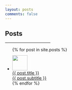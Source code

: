 ```yaml
---
layout: posts
comments: false
---
```


<!-- Posts Section -->
<div class="container pt-5" id="posts">
  <div class="row g-4">
    <div class="col-sm-12 col-md-12">
      <h2 class="main-titles">Posts</h2>
      <hr style="width:150px" class="main-titles">
      <ul class="without-style mt-5">
        {% for post in site.posts %}
          <a href="{{ post.url }}" class="without-decoration">
            <li class="list-item list-posts-width">
              <div class="row g-4 mt-3">
                <div class="col-sm-2 col-md-2" style="margin-top:10px;">
                  <img src="{{ post.related_image }}" class="" style="width:50px">
                </div>
                <div class="col-sm-10 col-md-10" style="margin-top:0px;">
                  <span class="w3-large">{{ post.title }}</span><br>
                  <span>{{ post.subtitle }}</span>
                </div>
              </div>
            </li>
          </a>
        {% endfor %}
      </ul>
    </div>
  </div>
</div>
